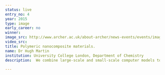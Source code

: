 ```yaml
---
status: live
entry_no: 4
year: 2015
type: image 
early_career: no 
winner: 
image_src: http://www.archer.ac.uk/about-archer/news-events/events/image-comp/gallery-2015/04_Entry_800.jpg
video_src: 
title: Polymeric nanocomposite materials.
name: Dr Hugh Martin
institution: University College London, Department of Chemistry
description:  We combine large-scale and small-scale computer models to show how polymers intermix with very large, but very thin, clay sheets to  form polymeric nanocomposite materials. They use quantum mechanics, a very expensive technique, to accurately determine the force field  around the edge of the clay. To make the simulation of full sheets possible (and affordable), they use more approximate models (atom-based  and so-called "coarse-grained" molecular dynamics). The polymers are shown in orange, and the sheets in cyan. They are the first to show how  polymer molecules enter between the clay sheets to create a hybrid structure with unique material properties, using a computer model where  the clay sheets, their edges and their flexible surfaces, are fully taken into account. They aim to systematically model a range of these  materials, thereby helping experimental specialists to identify candidate materials for (more expensive and time-consuming) experimental testing.	
  
---
```

